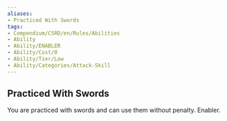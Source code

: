 ```yaml
---
aliases:
- Practiced With Swords
tags:
- Compendium/CSRD/en/Rules/Abilities
- Ability
- Ability/ENABLER
- Ability/Cost/0
- Ability/Tier/Low
- Ability/Categories/Attack-Skill
---
```


  
## Practiced With Swords  
You are practiced with swords and can use them without penalty. Enabler.